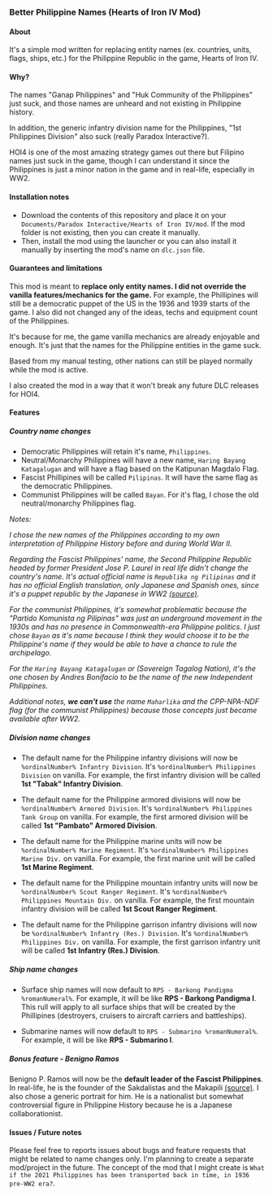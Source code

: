 ### Better Philippine Names (Hearts of Iron IV Mod)

#### About

It's a simple mod written for replacing entity names (ex. countries, units, flags, ships, etc.) for the Philippine Republic in the game, Hearts of Iron IV.

#### Why?

The names "Ganap Philippines" and "Huk Community of the Philippines" just suck, and those names are unheard and not existing in Philippine history.

In addition, the generic infantry division name for the Philippines, "1st Philippines Division" also suck (really Paradox Interactive?).

HOI4 is one of the most amazing strategy games out there but Filipino names just suck in the game, though I can understand it since the Philippines is just a minor nation in the game and in real-life, especially in WW2.

#### Installation notes
- Download the contents of this repository and place it on your `Documents/Paradox Interactive/Hearts of Iron IV/mod`. If the mod folder is not existing, then you can create it manually.
- Then, install the mod using the launcher or you can also install it manually by inserting the mod's name on `dlc.json` file. 

#### Guarantees and limitations

This mod is meant to **replace only entity names. I did not override the vanilla features/mechanics for the game.** For example, the Phillipines will still be a democratic puppet of the US in the 1936 and 1939 starts of the game. I also did not changed any of the ideas, techs and equipment count of the Philippines.

It's because for me, the game vanilla mechanics are already enjoyable and enough. It's just that the names for the Philippine entities in the game suck.

Based from my manual testing, other nations can still be played normally while the mod is active.

I also created the mod in a way that it won't break any future DLC releases for HOI4.

#### Features

##### Country name changes
- Democratic Philippines will retain it's name, `Philippines`.
- Neutral/Monarchy Philippines will have a new name, `Haring Bayang Katagalugan` and will have a flag based on the Katipunan Magdalo Flag.
- Fascist Phillipines will be called `Pilipinas`. It will have the same flag as the democratic Philippines.
- Communist Philippines will be called `Bayan`. For it's flag, I chose the old neutral/monarchy Philippines flag.

<em>
Notes:

I chose the new names of the Philippines according to my own interpretation of Philippine History before and during World War II.

Regarding the Fascist Philippines' name, the Second Philippine Republic headed by former President Jose P. Laurel in real life didn't change the country's name. It's actual official name is `Republika ng Pilipinas` and it has no official English translation, only Japanese and Spanish ones, since it's a puppet republic by the Japanese in WW2 [(source)](https://en.wikipedia.org/wiki/Second_Philippine_Republic).

For the communist Philippines, it's somewhat problematic because the "Partido Komunista ng Pilipinas" was just an underground movement in the 1930s and has no presence in Commonwealth-era Philippine politics. I just chose `Bayan` as it's name because I think they would choose it to be the Philippine's name if they would be able to have a chance to rule the archipelago.

For the `Haring Bayang Katagalugan` or (Sovereign Tagalog Nation), it's the one chosen by Andres Bonifacio to be the name of the new Independent Philippines.

Additional notes, **we can't use** the name `Maharlika` and the CPP-NPA-NDF flag (for the communist Philippines) because those concepts just became available after WW2.
</em>

##### Division name changes

- The default name for the Philippine infantry divisions will now be `%ordinalNumber% Infantry Division`. It's `%ordinalNumber% Philippines Division` on vanilla. For example, the first infantry division will be called **1st "Tabak" Infantry Division**.

- The default name for the Philippine armored divisions will now be `%ordinalNumber% Armored Division`. It's `%ordinalNumber% Philippines Tank Group` on vanilla. For example, the first armored division will be called **1st "Pambato" Armored Division**.

- The default name for the Philippine marine units will now be `%ordinalNumber% Marine Regiment`. It's `%ordinalNumber% Philippines Marine Div.` on vanilla. For example, the first marine unit will be called **1st Marine Regiment**.

- The default name for the Philippine mountain infantry units will now be `%ordinalNumber% Scout Ranger Regiment`. It's `%ordinalNumber% Philippines Mountain Div.` on vanilla. For example, the first mountain infantry division will be called **1st Scout Ranger Regiment**.

- The default name for the Philippine garrison infantry divisions will now be `%ordinalNumber% Infantry (Res.) Division`. It's `%ordinalNumber% Philippines Div.` on vanilla. For example, the first garrison infantry unit will be called **1st Infantry (Res.) Division**.

##### Ship name changes

- Surface ship names will now default to `RPS - Barkong Pandigma %romanNumeral%`. For example, it will be like **RPS - Barkong Pandigma I**. This rull will apply to all surface ships that will be created by the Phillipines (destroyers, cruisers to aircraft carriers and battleships).

- Submarine names will now default to `RPS - Submarino %romanNumeral%`. For example, it will be like **RPS - Submarino I**.

##### Bonus feature - Benigno Ramos

Benigno P. Ramos will now be the **default leader of the Fascist Philippines**. In real-life, he is the founder of the Sakdalistas and the Makapili [(source)](https://en.wikipedia.org/wiki/Benigno_Ramos). I also chose a generic portrait for him. He is a nationalist but somewhat controversial figure in Philippine History because he is a Japanese collaborationist.

#### Issues / Future notes

Please feel free to reports issues about bugs and feature requests that might be related to name changes only. I'm planning to create a separate mod/project in the future. The concept of the mod that I might create is `What if the 2021 Philippines has been transported back in time, in 1936 pre-WW2 era?`.
